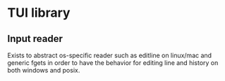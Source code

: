 # TUI library

## Input reader

Exists to abstract os-specific reader such as editline on linux/mac and generic fgets in order to have
the behavior for editing line and history on both windows and posix.
